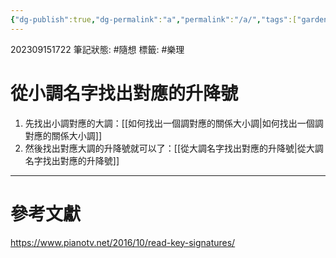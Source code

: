 ```yaml
---
{"dg-publish":true,"dg-permalink":"a","permalink":"/a/","tags":["gardenEntry"]}
---
```


202309151722
筆記狀態: #隨想
標籤: #樂理 

# 從小調名字找出對應的升降號

1. 先找出小調對應的大調：[[如何找出一個調對應的關係大小調\|如何找出一個調對應的關係大小調]]
2. 然後找出對應大調的升降號就可以了：[[從大調名字找出對應的升降號\|從大調名字找出對應的升降號]]

---
# 參考文獻

https://www.pianotv.net/2016/10/read-key-signatures/
